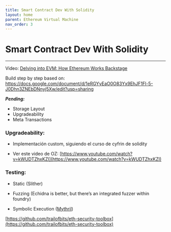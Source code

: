 ```yaml
---
title: Smart Contract Dev With Solidity
layout: home
parent: Ethereum Virtual Machine
nav_order: 3
---
```


# Smart Contract Dev With Solidity
---

Video: [Delving into EVM: How Ethereum Works Backstage](https://hackernoon.com/es/profundizando-en-evm-como-ethereum-works-backstage-ac7efa1f0015)

Build step by step based on: [https://docs.google.com/document/d/1eRGYyEaO0O83Yx9EhJF1Fl-5-J0Dhn3ZNEbDNnyj5Xw/edit?usp=sharing  
](https://docs.google.com/document/d/1eRGYyEaO0O83Yx9EhJF1Fl-5-J0Dhn3ZNEbDNnyj5Xw/edit?usp=sharing)


***Pending:***
- Storage Layout  
- Upgradeability
- Meta Transactions

  
  

### Upgradeability:  
  

- Implementación custom, siguiendo el curso de cyfrin de solidity

- Ver este video de OZ: [https://www.youtube.com/watch?v=kWUDTZhxKZI](https://www.youtube.com/watch?v=kWUDTZhxKZI)

  

### Testing:

- Static (Slither)  

- Fuzzing (Echidna is better, but there’s an integrated fuzzer within foundry)

- Symbolic Execution ([Mythril](https://joran-honig.medium.com/introduction-to-mythril-classic-and-symbolic-execution-ef59339f259b))

[https://github.com/trailofbits/eth-security-toolbox](https://github.com/trailofbits/eth-security-toolbox)